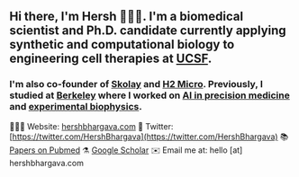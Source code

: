 ## Hi there, I'm Hersh 👨🏽‍🔬. I'm a biomedical scientist and Ph.D. candidate currently applying synthetic and computational biology to engineering cell therapies at [UCSF](https://limlab.ucsf.edu/people/hershbhargava.html).

### I'm also co-founder of [Skolay](https://skolay.com) and [H2 Micro](https://h2micro.com). Previously, I studied at [Berkeley](https://berkeley.edu) where I worked on [AI in precision medicine](https://pubmed.ncbi.nlm.nih.gov/32139401/) and [experimental biophysics](https://pubmed.ncbi.nlm.nih.gov/32632011/).

👨🏽‍💻 Website: [hershbhargava.com](https://hershbhargava.com)
🐤 Twitter: [https://twitter.com/HershBhargava](https://twitter.com/HershBhargava)
📚 [Papers on Pubmed](https://pubmed.ncbi.nlm.nih.gov/?term=Bhargava+HK%5Bauthor%5D)
⚗️ [Google Scholar](https://scholar.google.com/citations?user=6i5oYzIAAAAJ&hl=en)
✉️ Email me at: hello [at] hershbhargava.com

<!--
**hbhargava7/hbhargava7** is a ✨ _special_ ✨ repository because its `README.md` (this file) appears on your GitHub profile.

Here are some ideas to get you started:

- 🔭 I’m currently working on ...
- 🌱 I’m currently learning ...
- 👯 I’m looking to collaborate on ...
- 🤔 I’m looking for help with ...
- 💬 Ask me about ...
- 📫 How to reach me: ...
- 😄 Pronouns: ...
- ⚡ Fun fact: ...
-->
